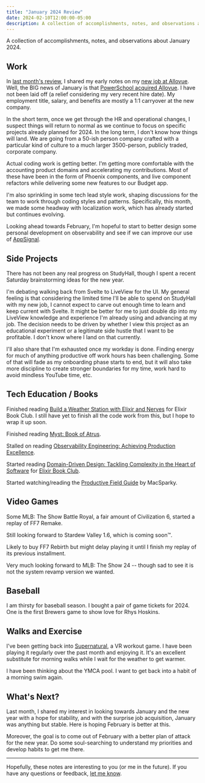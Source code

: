 ```yaml
---
title: "January 2024 Review"
date: 2024-02-10T12:00:00-05:00
description: A collection of accomplishments, notes, and observations about January 2024.
---
```


A collection of accomplishments, notes, and observations about January 2024.

## Work

In [last month's review][1], I shared my early notes on my [new job at Allovue][2]. Well, the BIG news of January is that [PowerSchool acquired Allovue][3]. I have not been laid off (a relief considering my very recent hire date). My employment title, salary, and benefits are mostly a 1:1 carryover at the new company. 

In the short term, once we get through the HR and operational changes, I suspect things will return to normal as we continue to focus on specific projects already planned for 2024. In the long term, I don't know how things will land. We are going from a 50-ish person company crafted with a particular kind of culture to a much larger 3500-person, publicly traded, corporate company. 

Actual coding work is getting better. I'm getting more comfortable with the accounting product domains and accelerating my contributions. Most of these have been in the form of Phoenix components, and live component refactors while delivering some new features to our Budget app. 

I'm also sprinkling in some tech lead style work, shaping discussions for the team to work through coding styles and patterns. Specifically, this month, we made some headway with localization work, which has already started but continues evolving.

Looking ahead towards February, I'm hopeful to start to better design some personal development on observability and see if we can improve our use of [AppSignal](https://www.appsignal.com/).

[1]: https://mikezornek.com/posts/2024/1/december-2023-review/
[2]: https://mikezornek.com/posts/2023/11/new-job/
[3]: https://www.powerschool.com/allovue/

## Side Projects

There has not been any real progress on StudyHall, though I spent a recent Saturday brainstorming ideas for the new year. 

I'm debating walking back from Svelte to LiveView for the UI. My general feeling is that considering the limited time I'll be able to spend on StudyHall with my new job, I cannot expect to carve out enough time to learn and keep current with Svelte. It might be better for me to just double dip into my LiveView knowledge and experience I'm already using and advancing at my job. The decision needs to be driven by whether I view this project as an educational experiment or a legitimate side hustle that I want to be profitable. I don't know where I land on that currently.

I'll also share that I'm exhausted once my workday is done. Finding energy for much of anything productive off work hours has been challenging. Some of that will fade as my onboarding phase starts to end, but it will also take more discipline to create stronger boundaries for my time, work hard to avoid mindless YouTube time, etc.

## Tech Education / Books

Finished reading [Build a Weather Station with Elixir and Nerves](https://pragprog.com/titles/passweather/build-a-weather-station-with-elixir-and-nerves/) for Elixir Book Club. I still have yet to finish all the code work from this, but I hope to wrap it up soon.

Finished reading [Myst: Book of Atrus](https://www.goodreads.com/book/show/159764.The_Book_of_Atrus).

Stalled on reading [Observability Engineering: Achieving Production Excellence](https://info.honeycomb.io/observability-engineering-oreilly-book-2022).

Started reading [Domain-Driven Design: Tackling Complexity in the Heart of Software](https://www.goodreads.com/book/show/179133.Domain_Driven_Design) for [Elixir Book Club](https://elixirbookclub.github.io/website//).

Started watching/reading the [Productive Field Guide](https://learn.macsparky.com/p/productivity-standard-24) by MacSparky.

## Video Games

Some MLB: The Show Battle Royal, a fair amount of Civilization 6, started a replay of FF7 Remake.

Still looking forward to Stardew Valley 1.6, which is coming soon™.

Likely to buy FF7 Rebirth but might delay playing it until I finish my replay of its previous installment.

Very much looking forward to MLB: The Show 24 -- though sad to see it is not the system revamp version we wanted.

## Baseball

I am thirsty for baseball season. I bought a pair of game tickets for 2024. One is the first Brewers game to show love for Rhys Hoskins.

## Walks and Exercise

I've been getting back into [Supernatural](https://www.youtube.com/watch?v=aggd3Qmt2So), a VR workout game. I have been playing it regularly over the past month and enjoying it. It's an excellent substitute for morning walks while I wait for the weather to get warmer.

I have been thinking about the YMCA pool. I want to get back into a habit of a morning swim again.

## What's Next?

Last month, I shared my interest in looking towards January and the new year with a hope for stability, and with the surprise job acquisition, January was anything but stable. Here is hoping February is better at this.

Moreover, the goal is to come out of February with a better plan of attack for the new year. Do some soul-searching to understand my priorities and develop habits to get me there. 

***

Hopefully, these notes are interesting to you (or me in the future). If you have any questions or feedback, [let me know](/contact).
